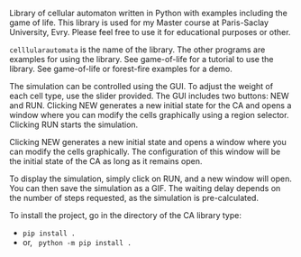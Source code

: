 Library of cellular automaton written in Python with examples including the game of life.
This library is used for my Master course at Paris-Saclay University, Evry.
Please feel free to use it for educational purposes or other.

<code>celllularautomata</code> is the name of the library. The other programs are examples for using the library.
See game-of-life for a tutorial to use the library. See game-of-life or forest-fire examples for a demo.

The simulation can be controlled using the GUI. To adjust the weight of each cell type, use the slider provided.  The GUI includes two buttons: NEW and RUN. Clicking NEW generates a new initial state for the CA and opens a window where you can modify the cells graphically using a region selector. Clicking RUN starts the simulation.

Clicking NEW generates a new initial state and opens a window where you can modify the cells graphically. The configuration of this window will be the initial state of the CA as long as it remains open.

To display the simulation, simply click on RUN, and a new window will open. You can then save the simulation as a GIF. The waiting delay depends on the number of steps requested, as the simulation is pre-calculated.

To install the project, go in the directory of the CA library type: 
<ul>
<li> <code>pip install .</code>  </li>
<li> or,  <code> python -m pip install .</code></li>
</ul>
